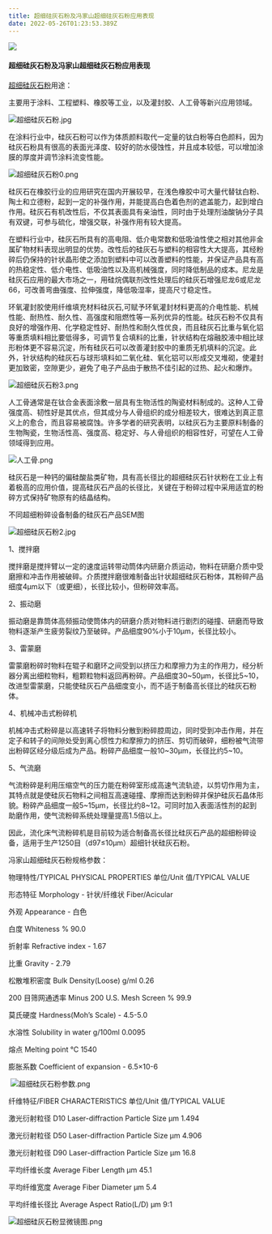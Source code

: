 ```yaml
---
title: 超细硅灰石粉及冯家山超细硅灰石粉应用表现
date: 2022-05-26T01:23:53.389Z
---
```

<!--StartFragment-->

![](http://www.yuanlinquan.com/static/upload/image/20220325/1648175393532250.jpg)



#### 超细硅灰石粉及冯家山超细硅灰石粉应用表现

[超细硅灰石粉](http://www.yuanlinquan.com/content/www.yuanlinquan.com)用途：

主要用于涂料、工程塑料、橡胶等工业，以及灌封胶、人工骨等新兴应用领域。

![超细硅灰石粉.jpg](http://www.yuanlinquan.com/static/upload/image/20220325/1648174858459198.jpg "1648174858459198.jpg")

在涂料行业中，硅灰石粉可以作为体质颜料取代一定量的钛白粉等白色颜料，因为硅灰石粉具有很高的表面光泽度、较好的防水侵蚀性，并且成本较低，可以增加涂膜的厚度并调节涂料流变性能。

![超细硅灰石粉0.png](http://www.yuanlinquan.com/static/upload/image/20220325/1648175009559656.png "1648175009559656.png")

硅灰石在橡胶行业的应用研究在国内开展较早，在浅色橡胶中可大量代替钛白粉、陶土和立德粉，起到一定的补强作用，并能提高白色着色剂的遮盖能力，起到增白作用。硅灰石有机改性后，不仅其表面具有亲油性，同时由于处理剂油酸钠分子具有双键，可参与硫化，增强交联，补强作用有较大提高。



在塑料行业中，硅灰石所具有的高电阻、低介电常数和低吸油性使之相对其他非金属矿物材料表现出明显的优势。改性后的硅灰石与塑料的相容性大大提高，其经粉碎后仍保持的针状晶形使之添加到塑料中可以改善塑料的性能，并保证产品具有高的热稳定性、低介电性、低吸油性以及高机械强度，同时降低制品的成本。尼龙是硅灰石应用的最大市场之一，用硅烷偶联剂改性处理后的硅灰石增强尼龙6或尼龙66，可改善弯曲强度、拉伸强度，降低吸湿率，提高尺寸稳定性。



环氧灌封胶使用纤维填充材料硅灰石,可赋予环氧灌封材料更高的介电性能、机械性能、耐热性、耐久性、高强度和阻燃性等一系列优异的性能。硅灰石粉不仅具有良好的增强作用、化学稳定性好、耐热性和耐久性优良，而且硅灰石比重与氧化铝等重质填料相比要低得多，可调节复合填料的比重，针状结构在熔融胶液中相比球形粉体更不容易沉淀，所有硅灰石可以改善灌封胶中的重质无机填料的沉淀。此外，针状结构的硅灰石与球形填料如二氧化硅、氧化铝可以形成交叉堆砌，使灌封更加致密，空隙更少，避免了电子产品由于散热不佳引起的过热、起火和爆炸。

![超细硅灰石粉3.png](http://www.yuanlinquan.com/static/upload/image/20220325/1648174891463293.png "1648174891463293.png")

人工骨通常是在钛合金表面涂敷一层具有生物活性的陶瓷材料制成的。这种人工骨强度高、韧性好是其优点，但其成分与人骨组织的成分相差较大，很难达到真正意义上的愈合，而且容易被腐蚀。许多学者的研究表明，以硅灰石为主要原料制备的生物陶瓷，生物活性高、强度高、稳定好、与人骨组织的相容性好，可望在人工骨领域得到应用。

![人工骨.png](http://www.yuanlinquan.com/static/upload/image/20220325/1648174934472433.png "1648174934472433.png")



硅灰石是一种钙的偏硅酸盐类矿物，具有高长径比的超细硅灰石针状粉在工业上有着极高的应用价值，提高硅灰石产品的长径比，关键在于粉碎过程中采用适宜的粉碎方式保持矿物原有的结晶结构。



不同超细粉碎设备制备的硅灰石产品SEM图

![超细硅灰石粉2.jpg](http://www.yuanlinquan.com/static/upload/image/20220325/1648175022766418.jpg "1648175022766418.jpg")

1、搅拌磨

搅拌磨是搅拌臂以一定的速度运转带动筒体内研磨介质运动，物料在研磨介质中受磨擦和冲击作用被破碎。介质搅拌磨很难制备出针状超细硅灰石粉体，其粉碎产品细度4µm以下（或更细），长径比较小，但粉碎效率高。



2、振动磨

振动磨是靠筒体高频振动使筒体内的研磨介质对物料进行剧烈的碰撞、研磨而导致物料逐渐产生疲劳裂纹乃至破碎。产品细度90%小于10µm，长径比较小。



3、雷蒙磨

雷蒙磨粉碎时物料在辊子和磨环之间受到以挤压力和摩擦力为主的作用力，经分析器分离出细粒物料，粗颗粒物料返回再粉碎。产品细度30\~50µm，长径比5\~10，改进型雷蒙磨，只能使硅灰石产品细度变小，而不适于制备高长径比的硅灰石粉体。



4、机械冲击式粉碎机

机械冲击式粉碎是以高速转子将物料分散到粉碎腔周边，同时受到冲击作用，并在定子和转子的间隙处受到离心惯性力和摩擦力的挤压、剪切而破碎，细粉被气流带出粉碎区经分级后成为产品。粉碎产品细度一般10\~30µm，长径比约5\~10。



5、气流磨

气流粉碎是利用压缩空气的压力能在粉碎室形成高速气流轨迹，以剪切作用为主，其特点就是使硅灰石物料之间相互高速碰撞、摩擦而达到粉碎并保护硅灰石晶体形貌。粉碎产品细度一般5\~15µm，长径比约8\~12。可同时加入表面活性剂的起到助磨作用，使气流粉碎系统处理量提高1.5倍以上。



因此，流化床气流粉碎机是目前较为适合制备高长径比硅灰石产品的超细粉碎设备，适用于生产1250目（d97≤10μm）超细针状硅灰石粉。



冯家山超细硅灰石粉规格参数：

物理特性/TYPICAL PHYSICAL PROPERTIES 单位/Unit 值/TYPICAL VALUE

形态特征 Morphology - 针状/纤维状 Fiber/Acicular

外观 Appearance - 白色

白度 Whiteness % 90.0

折射率 Refractive index - 1.67

比重 Gravity - 2.79

松散堆积密度 Bulk Density(Loose) g/ml 0.26

200 目筛网通透率 Minus 200 U.S. Mesh Screen % 99.9

莫氏硬度 Hardness(Moh’s Scale) - 4.5-5.0

水溶性 Solubility in water g/100ml 0.0095

熔点 Melting point ℃ 1540

膨胀系数 Coefficient of expansion - 6.5×10-6

 ![超细硅灰石粉参数.png](http://www.yuanlinquan.com/static/upload/image/20220325/1648174964922657.png "1648174964922657.png")

纤维特征/FIBER CHARACTERISTICS 单位/Unit 值/TYPICAL VALUE

激光衍射粒径 D10 Laser-diffraction Particle Size μm 1.494

激光衍射粒径 D50 Laser-diffraction Particle Size μm 4.906

激光衍射粒径 D90 Laser-diffraction Particle Size μm 16.8

平均纤维长度 Average Fiber Length μm 45.1

平均纤维宽度 Average Fiber Diameter μm 5.4

平均纤维长径比 Average Aspect Ratio(L/D) μm 9:1

![超细硅灰石粉显微镜图.png](http://www.yuanlinquan.com/static/upload/image/20220325/1648174976191033.png "1648174976191033.png")



<!--EndFragment-->